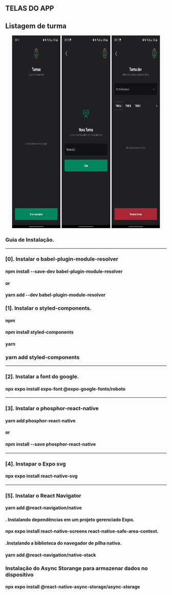 ## TELAS DO APP
## Listagem de turma
<p align="center">
<img width="30%" height="600" src="assets/tela-01.jpeg" />
<img width="30%" height="600" src="assets/tela-02.jpeg" />
<img width="30%" height="600" src="assets/tela-03.jpeg" />
</p>


### Guia de Instalação.

---

### [0]. Instalar o babel-plugin-module-resolver

#### npm install --save-dev babel-plugin-module-resolver
#### or 
#### yarn add --dev babel-plugin-module-resolver

### [1]. Instalar o styled-components.

#### npm

#### npm install styled-components

#### yarn

### yarn add styled-components

---

### [2]. Instalar a font do google.

#### npx expo install expo-font @expo-google-fonts/roboto

---

### [3]. Instalar o phosphor-react-native

#### yarn add phosphor-react-native

#### or

#### npm install --save phosphor-react-native

---

### [4]. Instapar o Expo svg

#### npx expo install react-native-svg
---
### [5]. Instalar o React Navigator

#### yarn add @react-navigation/native

#### . Instalando dependências em um projeto gerenciado Expo.

#### npx expo install react-native-screens react-native-safe-area-context.

#### .Instalando a biblioteca do navegador de pilha nativa.

#### yarn add @react-navigation/native-stack

### Instalação do Async Storange para armazenar dados no dispositivo
#### npx expo install @react-native-async-storage/async-storage



